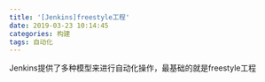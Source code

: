 ```yaml
---
title: '[Jenkins]freestyle工程'
date: 2019-03-23 10:14:45
categories: 构建
tags: 自动化
---
```


Jenkins提供了多种模型来进行自动化操作，最基础的就是freestyle工程


